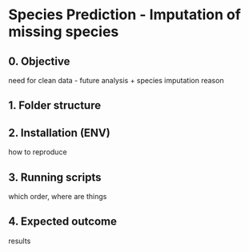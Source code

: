 # Species Prediction - Imputation of missing species
## 0. Objective
need for clean data - future analysis + species imputation reason
## 1. Folder structure
## 2. Installation (ENV)
how to reproduce
## 3. Running scripts
which order, where are things
## 4. Expected outcome
results

